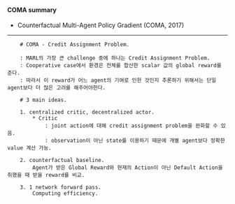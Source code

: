 #### COMA summary

- Counterfactual Multi-Agent Policy Gradient (COMA, 2017)

---

        # COMA - Credit Assignment Problem.  

        : MARL의 가장 큰 challenge 중에 하나는 Credit Assignment Problem.
        : Cooperative case에서 환경은 전체를 합산한 scalar 값의 global reward를 준다. 
        : 따라서 이 reward가 어느 agent의 기여로 인한 것인지 추론하기 위해서는 단일 agent보다 더 많은 고려를 해주어야한다.

        # 3 main ideas.

        1. centralized critic, decentralized actor.
            * Critic
                : joint action에 대해 credit assignment problem을 완화할 수 있음.
                : observation이 아닌 state를 이용하기 때문에 개별 agent보다 정확한 value 계산 가능.

        2. counterfactual baseline.
            Agent가 받은 Global Reward와 현재의 Action이 아닌 Default Action을 취했을 때 받을 reward를 비교.
            
        3. 1 network forward pass.
            Computing efficiency.

            



    



